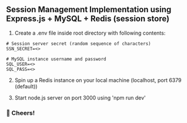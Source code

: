 ## Session Management Implementation using Express.js + MySQL + Redis (session store)

1. Create a .env file inside root directory with following contents:

```
# Session server secret (random sequence of characters)
SSN_SECRET=<>

# MySQL instance username and password
SQL_USER=<>
SQL_PASS=<>
```

2. Spin up a Redis instance on your local machine (localhost, port 6379 (default))

3. Start node.js server on port 3000 using 'npm run dev'


### 🍻 Cheers!
